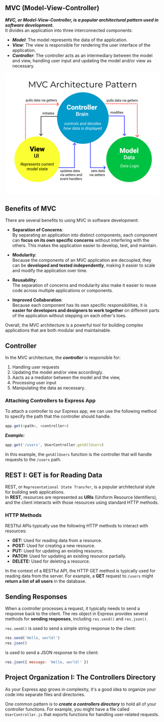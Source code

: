 ## MVC (Model-View-Controller)
***MVC, or Model-View-Controller, is a popular architectural pattern used in software development.***  
It divides an application into three interconnected components:  

- ***Model***: The model represents the data of the application.
- ***View***: The view is responsible for rendering the user interface of the application.
- ***Controller***: The controller acts as an intermediary between the model and view, handling user input and updating the model and/or view as necessary.  
  
![MVC Architecture](./mvc.png)

## Benefits of MVC
There are several benefits to using MVC in software development:

- __Separation of Concerns__:  
  By separating an application into distinct components, each component can __focus on its own specific concerns__ without interfering with the others. This makes the application easier to develop, test, and maintain.  
  
- __Modularity__:  
  Because the components of an MVC application are decoupled, they can be __developed and tested independently__, making it easier to scale and modify the application over time.  
  
- __Reusability__:  
  The separation of concerns and modularity also make it easier to reuse code across multiple applications or components.  

- __Improved Collaboration__:  
  Because each component has its own specific responsibilities, it is __easier for developers and designers to work together__ on different parts of the application without stepping on each other's toes.  
  
Overall, the MVC architecture is a powerful tool for building complex applications that are both modular and maintainable.


## Controller
In the MVC architecture, the ***controller*** is responsible for:  
1. Handling user requests 
2. Updating the model and/or view accordingly. 
3. Aacts as a mediator between the model and the view, 
4. Processing user input
5. Manipulating the data as necessary.

### Attaching Controllers to Express App
To attach a controller to our Express app, we can use the following method to specify the path that the controller should handle. 
```javascript
app.get(<path>, <controller>) 
```

***Example:***

```javascript
app.get('/users', UserController.getAllUsers)
```
In this example, the `getAllUsers` function is the controller that will handle requests to the `/users` path.


## REST I: GET is for Reading Data  
REST, or `Representational State Transfer`, is a popular architectural style for building web applications.  
In __REST__, resources are represented as __URIs__ (Uniform Resource Identifiers), and the client interacts with those resources using standard HTTP methods.

### HTTP Methods
RESTful APIs typically use the following HTTP methods to interact with resources:

- __GET:__ Used for reading data from a resource.  
- __POST:__ Used for creating a new resource.  
- __PUT:__ Used for updating an existing resource.
- __PATCH:__ Used for updating an existing resource partially.  
- __DELETE:__ Used for deleting a resource.  

In the context of a RESTful API, the HTTP GET method is typically used for reading data from the server. For example, a __GET__ request to `/users` might **return a list of all users** in the database.

## Sending Responses
When a controller processes a request, it typically needs to send a response back to the client. The res object in Express provides several methods for __sending responses__, including `res.send()` and `res.json()`.

`res.send()` is used to send a simple string response to the client:

```javascript
res.send('Hello, world!')
res.json() 
```

is used to send a JSON response to the client:
```javascript
res.json({ message: 'Hello, world!' })
```

## Project Organization I: The Controllers Directory
As your Express app grows in complexity, it's a good idea to organize your code into separate files and directories.  

One common pattern is to ***create a controllers directory*** to hold all of your controller functions. For example, you might have a file called `UserController.js` that exports functions for handling user-related requests.

<!-- 01
 -->